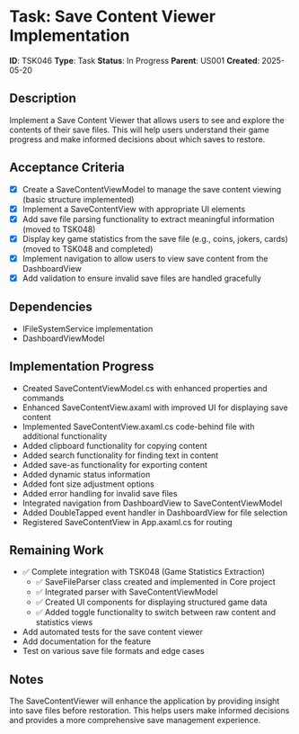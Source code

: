 # Task: Save Content Viewer Implementation

**ID**: TSK046
**Type**: Task
**Status**: In Progress
**Parent**: US001
**Created**: 2025-05-20

## Description

Implement a Save Content Viewer that allows users to see and explore the contents of their save files. This will help users understand their game progress and make informed decisions about which saves to restore.

## Acceptance Criteria

- [x] Create a SaveContentViewModel to manage the save content viewing (basic structure implemented)
- [x] Implement a SaveContentView with appropriate UI elements
- [x] Add save file parsing functionality to extract meaningful information (moved to TSK048)
- [x] Display key game statistics from the save file (e.g., coins, jokers, cards) (moved to TSK048 and completed)
- [x] Implement navigation to allow users to view save content from the DashboardView
- [x] Add validation to ensure invalid save files are handled gracefully

## Dependencies

- IFileSystemService implementation
- DashboardViewModel

## Implementation Progress

- Created SaveContentViewModel.cs with enhanced properties and commands
- Enhanced SaveContentView.axaml with improved UI for displaying save content
- Implemented SaveContentView.axaml.cs code-behind file with additional functionality
- Added clipboard functionality for copying content
- Added search functionality for finding text in content
- Added save-as functionality for exporting content
- Added dynamic status information
- Added font size adjustment options
- Added error handling for invalid save files
- Integrated navigation from DashboardView to SaveContentViewModel
- Added DoubleTapped event handler in DashboardView for file selection
- Registered SaveContentView in App.axaml.cs for routing

## Remaining Work

- ✅ Complete integration with TSK048 (Game Statistics Extraction)
  - ✅ SaveFileParser class created and implemented in Core project
  - ✅ Integrated parser with SaveContentViewModel
  - ✅ Created UI components for displaying structured game data
  - ✅ Added toggle functionality to switch between raw content and statistics views
- Add automated tests for the save content viewer
- Add documentation for the feature
- Test on various save file formats and edge cases

## Notes

The SaveContentViewer will enhance the application by providing insight into save files before restoration. This helps users make informed decisions and provides a more comprehensive save management experience.
